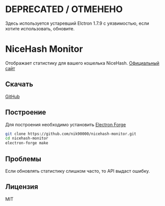 # DEPRECATED / ОТМЕНЕНО
Здесь используется устаревший Elctron 1.7.9 с уязвимостью, если хотите использовать, обновите.

# NiceHash Monitor
Отображает статистику для вашего кошелька NiceHash.
[Официальный сайт](https://megaworldnetwork.ru/nicehash-monitor)
## Скачать
[GitHub](https://github.com/nik90000/nicehash-monitor/releases)
## Построение
Для построения необходимо установить [Electron Forge](https://www.npmjs.com/package/electron-forge)
```sh
git clone https://github.com/nik90000/nicehash-monitor.git
cd nicehash-monitor
electron-forge make
```
## Проблемы
Если обновлять статистику слишком часто, то API выдаст ошибку.

## Лицензия
MIT
